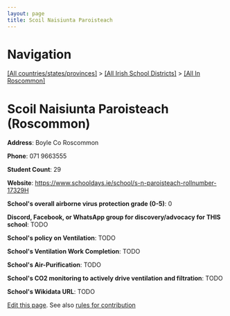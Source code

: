 ```yaml
---
layout: page
title: Scoil Naisiunta Paroisteach
---
```

# Navigation

[[All countries/states/provinces]](../../..) > [[All Irish School Districts]](../..) > [[All In Roscommon]](..)

# Scoil Naisiunta Paroisteach (Roscommon)

**Address**: Boyle Co Roscommon

**Phone**: 071 9663555

**Student Count**: 29

**Website**: <https://www.schooldays.ie/school/s-n-paroisteach-rollnumber-17329H>

**School's overall airborne virus protection grade (0-5)**: 0

**Discord, Facebook, or WhatsApp group for discovery/advocacy for THIS school**: TODO

**School's policy on Ventilation**: TODO

**School's Ventilation Work Completion**: TODO

**School's Air-Purification**: TODO

**School's CO2 monitoring to actively drive ventilation and filtration**: TODO

**School's Wikidata URL**: TODO


[Edit this page](https://github.com/ventilate-schools/Ireland/edit/main/./Roscommon/Scoil_Naisiunta_Paroisteach.md). See also [rules for contribution](../../../contribution-rules/)